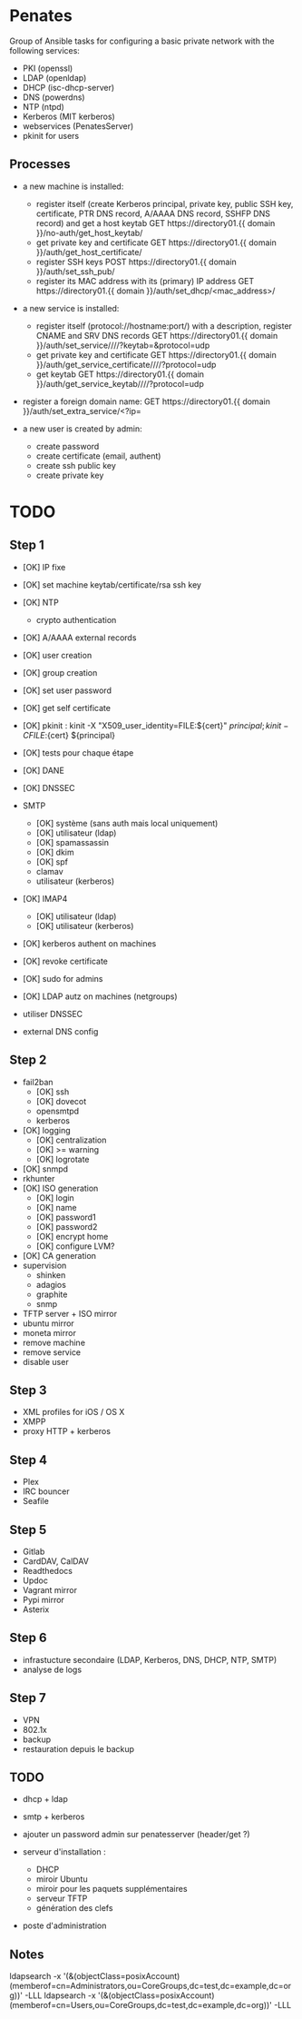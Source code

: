 Penates
=======

Group of Ansible tasks for configuring a basic private network with the following services:

  * PKI (openssl)
  * LDAP (openldap)
  * DHCP (isc-dhcp-server)
  * DNS (powerdns)
  * NTP (ntpd)
  * Kerberos (MIT kerberos)
  * webservices (PenatesServer)
  * pkinit for users

Processes
---------

  * a new machine is installed:
  
    * register itself (create Kerberos principal, private key, public SSH key, certificate, PTR DNS record, A/AAAA DNS record, SSHFP DNS record) and get a host keytab
        GET https://directory01.{{ domain }}/no-auth/get_host_keytab/<hostname>
    * get private key and certificate
        GET https://directory01.{{ domain }}/auth/get_host_certificate/
    * register SSH keys
        POST https://directory01.{{ domain }}/auth/set_ssh_pub/
    * register its MAC address with its (primary) IP address
        GET https://directory01.{{ domain }}/auth/set_dhcp/<mac_address>/

  * a new service is installed:
   
    * register itself (protocol://hostname:port/) with a description, register CNAME and SRV DNS records
        GET https://directory01.{{ domain }}/auth/set_service/<scheme>/<hostname>/<port>/?keytab=<HTTP>&protocol=udp
    * get private key and certificate
        GET https://directory01.{{ domain }}/auth/get_service_certificate/<scheme>/<hostname>/<port>/?protocol=udp
    * get keytab
        GET https://directory01.{{ domain }}/auth/get_service_keytab/<scheme>/<hostname>/<port>/?protocol=udp
    
  * register a foreign domain name:
        GET https://directory01.{{ domain }}/auth/set_extra_service/<hostname><?ip=<ip>
    
  * a new user is created by admin:
  
    * create password
    * create certificate (email, authent)
    * create ssh public key
    * create private key


TODO
====

Step 1
------

  * [OK] IP fixe
  * [OK] set machine keytab/certificate/rsa ssh key
  * [OK] NTP
    * crypto authentication
  * [OK] A/AAAA external records
  * [OK] user creation
  * [OK] group creation
  * [OK] set user password
  * [OK] get self certificate
  * [OK] pkinit : kinit -X "X509_user_identity=FILE:${cert}" ${principal}  ; kinit -C FILE:${cert} ${principal}
  * [OK] tests pour chaque étape
  * [OK] DANE
  * [OK] DNSSEC
  * SMTP
    * [OK] système (sans auth mais local uniquement)
    * [OK] utilisateur (ldap)
    * [OK] spamassassin
    * [OK] dkim
    * [OK] spf
    * clamav
    * utilisateur (kerberos)
    
  * [OK] IMAP4
    * [OK] utilisateur (ldap)
    * [OK] utilisateur (kerberos)

  * [OK] kerberos authent on machines
  * [OK] revoke certificate
  * [OK] sudo for admins
  * [OK] LDAP autz on machines (netgroups)
  * utiliser DNSSEC
  * external DNS config

Step 2
------

  * fail2ban
    * [OK] ssh
    * [OK] dovecot
    * opensmtpd
    * kerberos
  * [OK] logging
    * [OK] centralization
    * [OK] >= warning
    * [OK] logrotate
  * [OK] snmpd
  * rkhunter
  * [OK] ISO generation
    * [OK] login
    * [OK] name
    * [OK] password1
    * [OK] password2
    * [OK] encrypt home
    * [OK] configure LVM?
  * [OK] CA generation
  * supervision
    * shinken
    * adagios
    * graphite
    * snmp
  * TFTP server + ISO mirror
  * ubuntu mirror
  * moneta mirror
  * remove machine
  * remove service
  * disable user


Step 3
------

  * XML profiles for iOS / OS X
  * XMPP
  * proxy HTTP + kerberos

Step 4
------

  * Plex
  * IRC bouncer
  * Seafile

Step 5
------

  * Gitlab
  * CardDAV, CalDAV
  * Readthedocs
  * Updoc
  * Vagrant mirror
  * Pypi mirror
  * Asterix
  
Step 6
------

  * infrastucture secondaire (LDAP, Kerberos, DNS, DHCP, NTP, SMTP)
  * analyse de logs
  
Step 7
------

  * VPN
  * 802.1x
  * backup
  * restauration depuis le backup


TODO
----

  * dhcp + ldap
  * smtp + kerberos
  * ajouter un password admin sur penatesserver (header/get ?)
  
  * serveur d'installation :
  
    * DHCP
    * miroir Ubuntu
    * miroir pour les paquets supplémentaires
    * serveur TFTP
    * génération des clefs
    
  * poste d'administration

Notes
-----

  ldapsearch -x '(&(objectClass=posixAccount)(memberof=cn=Administrators,ou=CoreGroups,dc=test,dc=example,dc=org))' -LLL
  ldapsearch -x '(&(objectClass=posixAccount)(memberof=cn=Users,ou=CoreGroups,dc=test,dc=example,dc=org))' -LLL

